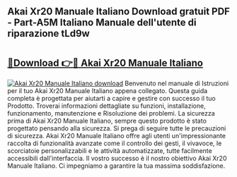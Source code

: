 ## Akai Xr20 Manuale Italiano Download gratuit PDF - Part-A5M Italiano Manuale dell'utente di riparazione tLd9w

# <h2><a href="http://dfb6fmi.blite.top/?on=Akai+Xr20+Manuale+Italiano">🔗Download 👉🔴 Akai Xr20 Manuale Italiano</a></h2>

[![Akai Xr20 Manuale Italiano download](https://i.imgur.com/lujVjoI.png)](http://dfb6fmi.blite.top/?on=Akai+Xr20+Manuale+Italiano)
Benvenuto nel manuale di Istruzioni per il tuo Akai Xr20 Manuale Italiano appena collegato. Questa guida completa è progettata per aiutarti a capire e gestire con successo il tuo Prodotto. Troverai informazioni dettagliate su funzioni, installazione, funzionamento, manutenzione e Risoluzione dei problemi. La sicurezza prima di Akai Xr20 Manuale Italiano, sempre questo prodotto è stato progettato pensando alla sicurezza. Si prega di seguire tutte le precauzioni di sicurezza. Akai Xr20 Manuale Italiano offre agli utenti un'impressionante raccolta di funzionalità avanzate come il controllo dei gesti, il vivavoce, le scorciatoie personalizzabili e le attività automatizzate, tutte facilmente accessibili dall'interfaccia. Il vostro successo è il nostro obiettivo Akai Xr20 Manuale Italiano. Ci impegniamo a garantire la tua massima soddisfazione.
